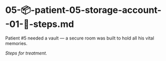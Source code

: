 # 05-📦-patient-05-storage-account--01-🧾-steps.md

Patient #5 needed a vault — a secure room was built to hold all his vital memories.

_Steps for treatment._